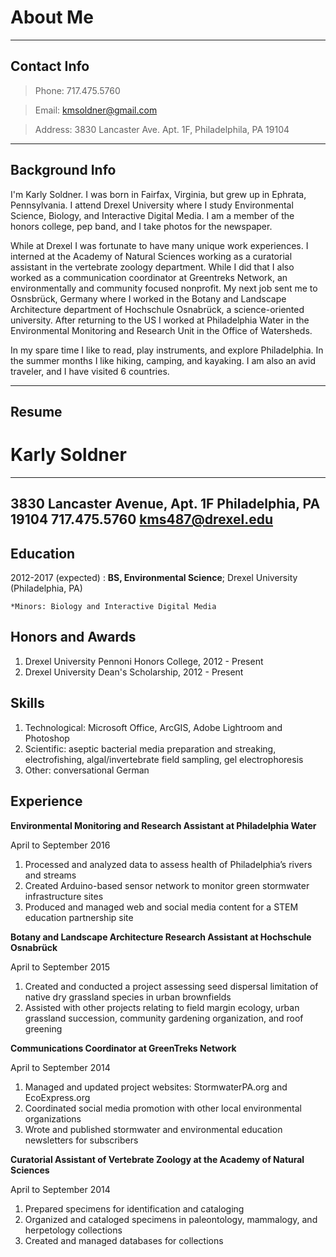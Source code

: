 # About Me

----
## Contact Info
>Phone: 717.475.5760

>Email: kmsoldner@gmail.com

>Address: 3830 Lancaster Ave. Apt. 1F, Philadelphila, PA 19104

----
## Background Info

I'm Karly Soldner. I was born in Fairfax, Virginia, but grew up in Ephrata, Pennsylvania. I attend Drexel University where I study Environmental Science, Biology, and Interactive Digital Media. I am a member of the honors college, pep band, and I take photos for the newspaper. 

While at Drexel I was fortunate to have many unique work experiences. I interned at the Academy of Natural Sciences working as a curatorial assistant in the vertebrate zoology department. While I did that I also worked as a communication coordinator at Greentreks Network, an environmentally and community focused nonprofit. My next job sent me to Osnsbrück, Germany where I worked in the Botany and Landscape Architecture department of Hochschule Osnabrück, a science-oriented university. After returning to the US I worked at Philadelphia Water in the Environmental Monitoring and Research Unit in the Office of Watersheds. 

In my spare time I like to read, play instruments, and explore Philadelphia.  In the summer months I like hiking, camping, and kayaking. I am also an avid traveler, and I have visited 6 countries. 

----
## Resume

Karly Soldner
============

------------------- 
3830 Lancaster Avenue, Apt. 1F
Philadelphia, PA 19104 
717.475.5760
kms487@drexel.edu
-------------------

Education
---------

2012-2017 (expected)
:   **BS, Environmental Science**; Drexel University (Philadelphia, PA)

    *Minors: Biology and Interactive Digital Media

Honors and Awards
--------
1. Drexel University Pennoni Honors College, 2012 - Present
2. Drexel University Dean's Scholarship, 2012 - Present

Skills
---
1. Technological: Microsoft Office, ArcGIS, Adobe Lightroom and Photoshop
2. Scientific: aseptic bacterial media preparation and streaking, electrofishing, algal/invertebrate field sampling, gel electrophoresis
3. Other: conversational German

Experience
----------

**Environmental Monitoring and Research Assistant at Philadelphia Water**

April to September 2016

1. Processed and analyzed data to assess health of Philadelphia’s rivers and streams
2. Created Arduino-based sensor network to monitor green stormwater infrastructure sites
2. Produced and managed web and social media content for a STEM education partnership site

**Botany and Landscape Architecture Research Assistant at Hochschule Osnabrück**

April to September 2015

1. Created and conducted a project assessing seed dispersal limitation of native dry grassland species  in urban brownfields
2. Assisted with other projects relating to field margin ecology, urban grassland succession, community gardening organization, and roof greening

**Communications  Coordinator at GreenTreks Network**

April to September 2014

1. Managed and updated project websites: StormwaterPA.org and EcoExpress.org 
2. Coordinated social media promotion with other local environmental organizations
3. Wrote and published stormwater and environmental education newsletters for subscribers

**Curatorial Assistant of Vertebrate Zoology at the Academy of Natural Sciences**

April to September 2014

1. Prepared specimens for identification and cataloging
2. Organized and cataloged specimens in paleontology, mammalogy, and herpetology collections
3. Created and managed databases for collections 

